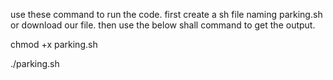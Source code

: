use these command to run the code.
first create a sh file naming parking.sh or download our file. then use the below shall command to get the output.

chmod +x parking.sh

./parking.sh
